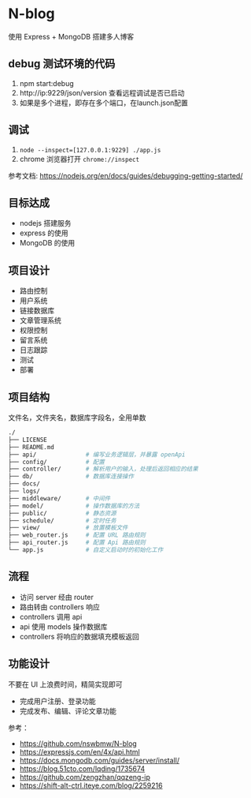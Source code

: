 # N-blog

使用 Express + MongoDB 搭建多人博客

## debug 测试环境的代码

1. npm start:debug
2. http://ip:9229/json/version 查看远程调试是否已启动
3. 如果是多个进程，即存在多个端口，在launch.json配置

## 调试

1. `node --inspect=[127.0.0.1:9229] ./app.js`
2. chrome 浏览器打开 `chrome://inspect`

参考文档: https://nodejs.org/en/docs/guides/debugging-getting-started/

## 目标达成

- nodejs 搭建服务
- express 的使用
- MongoDB 的使用

## 项目设计

- 路由控制
- 用户系统
- 链接数据库
- 文章管理系统
- 权限控制
- 留言系统
- 日志跟踪
- 测试
- 部署

## 项目结构

文件名，文件夹名，数据库字段名，全用单数

```bash
./
├── LICENSE
├── README.md
├── api/              # 编写业务逻辑层，并暴露 openApi
├── config/           # 配置
├── controller/       # 解析用户的输入，处理后返回相应的结果
├── db/               # 数据库连接操作
├── docs/
├── logs/
├── middleware/       # 中间件
├── model/            # 操作数据库的方法
├── public/           # 静态资源
├── schedule/         # 定时任务
├── view/             # 放置模板文件
├── web_router.js     # 配置 URL 路由规则
├── api_router.js     # 配置 Api 路由规则
└── app.js            # 自定义启动时的初始化工作
```

## 流程

- 访问 server 经由 router
- 路由转由 controllers 响应
- controllers 调用 api
- api 使用 models 操作数据库
- controllers 将响应的数据填充模板返回

## 功能设计

不要在 UI 上浪费时间，精简实现即可

- 完成用户注册、登录功能
- 完成发布、编辑、评论文章功能

参考：

- https://github.com/nswbmw/N-blog
- https://expressjs.com/en/4x/api.html
- https://docs.mongodb.com/guides/server/install/
- https://blog.51cto.com/lqding/1735674
- https://github.com/zengzhan/qqzeng-ip
- https://shift-alt-ctrl.iteye.com/blog/2259216
